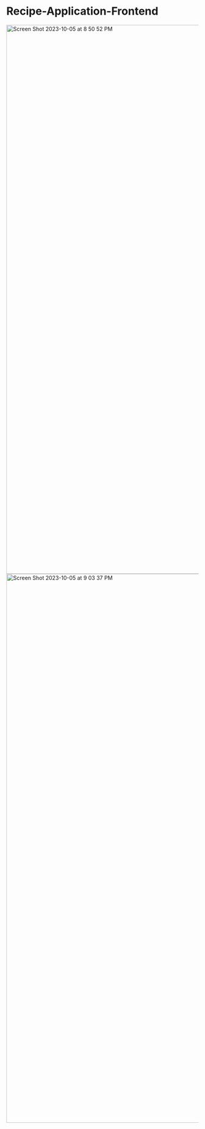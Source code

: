 # Recipe-Application-Frontend

<img width="1440" alt="Screen Shot 2023-10-05 at 8 50 52 PM" src="https://github.com/Amansoo2/Recipe-Application-Frontend/assets/113454268/2f2fc99e-44ed-44f9-a75d-004001ccd8b5">


<img width="1440" alt="Screen Shot 2023-10-05 at 9 03 37 PM" src="https://github.com/Amansoo2/Recipe-Application-Frontend/assets/113454268/3e9ed7fc-efe9-4f6e-a4e0-02e883ed25da">


